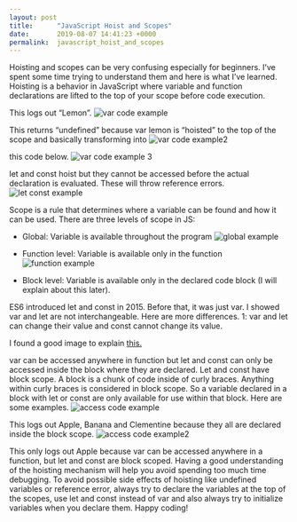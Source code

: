 ```yaml
---
layout: post
title:      "JavaScript Hoist and Scopes"
date:       2019-08-07 14:41:23 +0000
permalink:  javascript_hoist_and_scopes
---
```



Hoisting and scopes can be very confusing especially for beginners. I’ve spent some time trying to understand them and here is what I’ve learned.
Hoisting is a behavior in JavaScript where variable and function declarations are lifted to the top of your scope before code execution. 

This logs out “Lemon”. 
![var code example](https://res.cloudinary.com/codingmamakaz/image/upload/v1565185122/F%20Blog%20Hoist/lemon.png)

This returns “undefined” because var lemon is “hoisted” to the top of the scope and basically transforming into 
![var code example2](https://res.cloudinary.com/codingmamakaz/image/upload/v1565185122/F%20Blog%20Hoist/lemon2.png)

this code below.
![var code example 3](https://res.cloudinary.com/codingmamakaz/image/upload/v1565185122/F%20Blog%20Hoist/lemon3.png)


let and const hoist but they cannot be accessed before the actual declaration is evaluated. These will throw reference errors. 
![let const example](https://res.cloudinary.com/codingmamakaz/image/upload/v1565185122/F%20Blog%20Hoist/letconst.png)

Scope is a rule that determines where a variable can be found and how it can be used. There are three levels of scope in JS:
* Global: Variable is available throughout the program
![global example](https://res.cloudinary.com/codingmamakaz/image/upload/v1565185122/F%20Blog%20Hoist/global.png)

* Function level: Variable is available only in the function
![function example](https://res.cloudinary.com/codingmamakaz/image/upload/v1565185122/F%20Blog%20Hoist/function.png)

* Block level: Variable is available only in the declared code block (I will explain about this later).

ES6 introduced let and const in 2015. Before that, it was just var. I showed var and let are not interchangeable. Here are more differences.  1: var and let can change their value and const cannot change its value.

I found a good image to explain [this.](https://pbs.twimg.com/media/CzLVVjtXAAERmbc.jpg)

var can be accessed anywhere in function but let and const can only be accessed inside the block where they are declared. Let and const have block scope. 
A block is a chunk of code inside of curly braces. Anything within curly braces is considered in block scope. So a variable declared in a block with let or const are only available for use within that block. Here are some examples. 
![access code example](https://res.cloudinary.com/codingmamakaz/image/upload/v1565185122/F%20Blog%20Hoist/fruit.png)

This logs out Apple, Banana and Clementine because they all are declared inside the block scope. 
![access code example2](https://res.cloudinary.com/codingmamakaz/image/upload/v1565185122/F%20Blog%20Hoist/fruit2.png)

This only logs out Apple because var can be accessed anywhere in a function, but let and const are block scoped.
Having a good understanding of the hoisting mechanism will help you avoid spending too much time debugging. To avoid possible side effects of hoisting like undefined variables or reference error, always try to declare the variables at the top of the scopes, use let and const instead of var and also always try to initialize variables when you declare them.
Happy coding!



